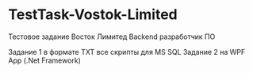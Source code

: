 # TestTask-Vostok-Limited
Тестовое задание Восток Лимитед Backend разработчик ПО

Задание 1 в формате TXT все скрипты для MS SQL
Задание 2 на WPF App (.Net Framework)

